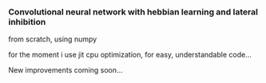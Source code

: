 ### Convolutional neural network with hebbian learning and lateral inhibition

from scratch, using numpy

for the moment i use jit cpu optimization, for easy, understandable code...

New improvements coming soon...
